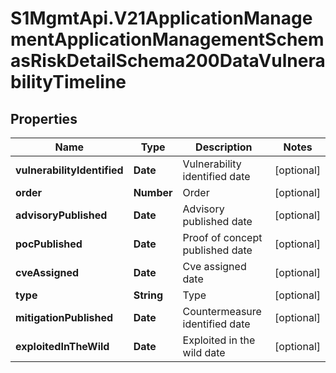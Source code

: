 # S1MgmtApi.V21ApplicationManagementApplicationManagementSchemasRiskDetailSchema200DataVulnerabilityTimeline

## Properties
Name | Type | Description | Notes
------------ | ------------- | ------------- | -------------
**vulnerabilityIdentified** | **Date** | Vulnerability identified date | [optional] 
**order** | **Number** | Order | [optional] 
**advisoryPublished** | **Date** | Advisory published date | [optional] 
**pocPublished** | **Date** | Proof of concept published date | [optional] 
**cveAssigned** | **Date** | Cve assigned date | [optional] 
**type** | **String** | Type | [optional] 
**mitigationPublished** | **Date** | Countermeasure identified date | [optional] 
**exploitedInTheWild** | **Date** | Exploited in the wild date | [optional] 


